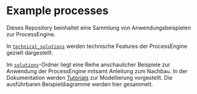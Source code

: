 # Example processes

Dieses Repository beinhaltet eine Sammlung von Anwendungsbeispielen
zur ProcessEngine.

In [`technical_solutions`](./technical_solutions) werden
technische Features der ProcessEngine gezielt dargestellt.

Im [`solutions`](./solutions)-Ordner liegt eine Reihe
anschaulicher Beispiele zur Anwendung der ProcessEngine mitsamt
Anleitung zum Nachbau. In der Dokumentation werden
[Tutorials](https://www.process-engine.io/documentation/02_getting_started/examples/)
zur Modellierung vorgestellt. Die ausführbaren Beispieldiagramme
werden hier gesammelt.
